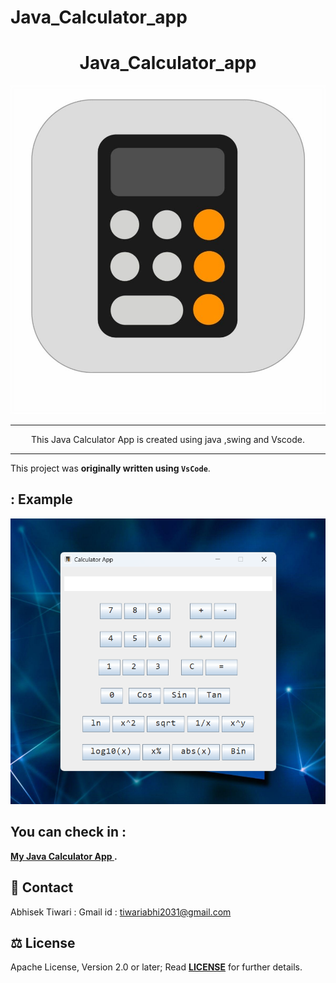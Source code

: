 # Java_Calculator_app

<div align="center">

# Java_Calculator_app


![Logo Simple Java Calculator](assert/logo.jpg)

---

This Java Calculator App is created using java ,swing and Vscode.

---

</div>

This project was **originally written using `VsCode`**.


## : Example

![Example: Java Calculator](ScreenShot/Screenshot.png)


## You can check in :

**[My Java Calculator App ](https://github.com/abhishek-203/Java_Calculator_app).**



## 📮 Contact

Abhisek Tiwari :
Gmail id : tiwariabhi2031@gmail.com


## ⚖️ License

Apache License, Version 2.0 or later; Read **[LICENSE](./LICENSE)** for further details.
